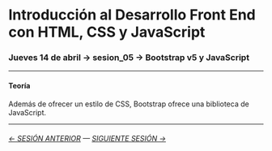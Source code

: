 # Introducción al Desarrollo Front End con HTML, CSS y JavaScript

### Jueves 14 de abril → sesion_05 → Bootstrap v5 y JavaScript 

- - - - - - - - 

#### Teoría

Además de ofrecer un estilo de CSS, Bootstrap ofrece una biblioteca de JavaScript.

- - - - - - - 

###### [← SESIÓN ANTERIOR](https://github.com/profesorfaco/front-end/tree/main/sesion_04) — [SIGUIENTE SESIÓN →](https://github.com/profesorfaco/front-end/tree/main/sesion_06)
